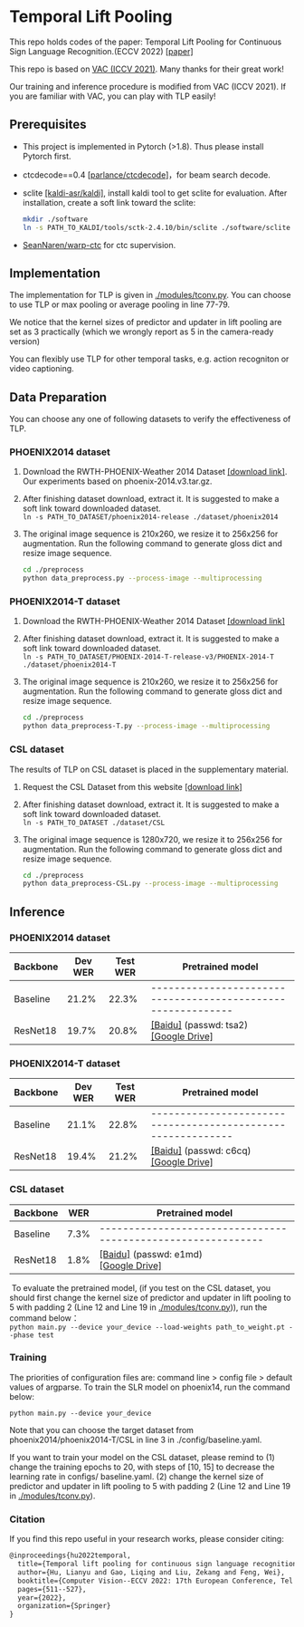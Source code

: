 # Temporal Lift Pooling
This repo holds codes of the paper: Temporal Lift Pooling for Continuous Sign Language Recognition.(ECCV 2022) [[paper]](https://arxiv.org/abs/2207.08734)

This repo is based on [VAC (ICCV 2021)](https://openaccess.thecvf.com/content/ICCV2021/html/Min_Visual_Alignment_Constraint_for_Continuous_Sign_Language_Recognition_ICCV_2021_paper.html). Many thanks for their great work!

Our training and inference procedure is modified from VAC (ICCV 2021). If you are familiar with VAC, you can play with TLP easily!
## Prerequisites

- This project is implemented in Pytorch (>1.8). Thus please install Pytorch first.

- ctcdecode==0.4 [[parlance/ctcdecode]](https://github.com/parlance/ctcdecode)，for beam search decode.

- sclite [[kaldi-asr/kaldi]](https://github.com/kaldi-asr/kaldi), install kaldi tool to get sclite for evaluation. After installation, create a soft link toward the sclite:    
  ```bash
  mkdir ./software
  ln -s PATH_TO_KALDI/tools/sctk-2.4.10/bin/sclite ./software/sclite
  ```

- [SeanNaren/warp-ctc](https://github.com/SeanNaren/warp-ctc) for ctc supervision.

## Implementation
The implementation for TLP is given in [./modules/tconv.py](https://github.com/hulianyuyy/Temporal-Lift-Pooling/blob/main/modules/tconv.py). You can choose to use TLP or max pooling or average pooling in line 77-79. 

We notice that the kernel sizes of predictor and updater in lift pooling are set as 3 practically (which we wrongly report as 5 in the camera-ready version)

You can flexibly use TLP for other temporal tasks, e.g. action recogniton or video captioning.

## Data Preparation
You can choose any one of following datasets to verify the effectiveness of TLP.

### PHOENIX2014 dataset
1. Download the RWTH-PHOENIX-Weather 2014 Dataset [[download link]](https://www-i6.informatik.rwth-aachen.de/~koller/RWTH-PHOENIX/). Our experiments based on phoenix-2014.v3.tar.gz.

2. After finishing dataset download, extract it. It is suggested to make a soft link toward downloaded dataset.   
   `ln -s PATH_TO_DATASET/phoenix2014-release ./dataset/phoenix2014`

3. The original image sequence is 210x260, we resize it to 256x256 for augmentation. Run the following command to generate gloss dict and resize image sequence.     

   ```bash
   cd ./preprocess
   python data_preprocess.py --process-image --multiprocessing
   ```

### PHOENIX2014-T dataset
1. Download the RWTH-PHOENIX-Weather 2014 Dataset [[download link]](https://www-i6.informatik.rwth-aachen.de/~koller/RWTH-PHOENIX-2014-T/)

2. After finishing dataset download, extract it. It is suggested to make a soft link toward downloaded dataset.   
   `ln -s PATH_TO_DATASET/PHOENIX-2014-T-release-v3/PHOENIX-2014-T ./dataset/phoenix2014-T`

3. The original image sequence is 210x260, we resize it to 256x256 for augmentation. Run the following command to generate gloss dict and resize image sequence.     

   ```bash
   cd ./preprocess
   python data_preprocess-T.py --process-image --multiprocessing
   ```

### CSL dataset
The results of TLP on CSL dataset is placed in the supplementary material.

1. Request the CSL Dataset from this website [[download link]](https://ustc-slr.github.io/openresources/cslr-dataset-2015/index.html)

2. After finishing dataset download, extract it. It is suggested to make a soft link toward downloaded dataset.   
   `ln -s PATH_TO_DATASET ./dataset/CSL`

3. The original image sequence is 1280x720, we resize it to 256x256 for augmentation. Run the following command to generate gloss dict and resize image sequence.     

   ```bash
   cd ./preprocess
   python data_preprocess-CSL.py --process-image --multiprocessing
   ``` 
## Inference

### PHOENIX2014 dataset

| Backbone | Dev WER  | Test WER  | Pretrained model                                             |
| -------- | ---------- | ----------- | ------------------------------------------------------------ |
| Baseline | 21.2%      | 22.3%       |  ------------------------------------------------------------ | 
| ResNet18 | 19.7%      | 20.8%       | [[Baidu]](https://pan.baidu.com/s/1QRws8gylNzlpXvU52VCLww) (passwd: tsa2)<br />[[Google Drive]](https://drive.google.com/file/d/1uCIYCz0O7twKG1k_BE9sZ5Q1hga4DXRI/view?usp=sharing) |

### PHOENIX2014-T dataset

| Backbone | Dev WER  | Test WER  | Pretrained model                                             |
| -------- | ---------- | ----------- | ------------------------------------------------------------ |
| Baseline | 21.1%      | 22.8%       |  ------------------------------------------------------------ | 
| ResNet18 | 19.4%      | 21.2%       | [[Baidu]](https://pan.baidu.com/s/1o8IvZhFuTWM9pZI1U8Y2YQ) (passwd: c6cq)<br />[[Google Drive]](https://drive.google.com/file/d/1xFv0ttMQdU6SMvncEnHT0OT6osUCSXVK/view?usp=sharing) |

### CSL dataset

| Backbone |  WER  | Pretrained model                                             |
| -------- | ----------- | ------------------------------------------------------------ |
| Baseline | 7.3%      | ------------------------------------------------------------ | 
| ResNet18 | 1.8%   | [[Baidu]](https://pan.baidu.com/s/1s9pRFSpmr8mrSqXlU9hzqg) (passwd: e1md)<br />[[Google Drive]](https://drive.google.com/file/d/1U0Bnl9E711nfzEZ5FyWFPXF4gv8Bw0Fy/view?usp=sharing) |

​	To evaluate the pretrained model, (if you test on the CSL dataset, you should first change the kernel size of predictor and updater in lift pooling to 5 with padding 2 (Line 12 and Line 19 in [./modules/tconv.py](https://github.com/hulianyuyy/Temporal-Lift-Pooling/blob/main/modules/tconv.py))), run the command below：   
`python main.py --device your_device --load-weights path_to_weight.pt --phase test`

### Training

The priorities of configuration files are: command line > config file > default values of argparse. To train the SLR model on phoenix14, run the command below:

`python main.py --device your_device`

Note that you can choose the target dataset from phoenix2014/phoenix2014-T/CSL in line 3 in ./config/baseline.yaml.

If you want to train your model on the CSL dataset, please remind to (1) change the training epochs to 20, with steps of [10, 15] to decrease the learning rate in configs/ baseline.yaml. (2) change the kernel size of predictor and updater in lift pooling to 5 with padding 2 (Line 12 and Line 19 in [./modules/tconv.py](https://github.com/hulianyuyy/Temporal-Lift-Pooling/blob/main/modules/tconv.py)).
 
### Citation

If you find this repo useful in your research works, please consider citing:

```latex
@inproceedings{hu2022temporal,
  title={Temporal lift pooling for continuous sign language recognition},
  author={Hu, Lianyu and Gao, Liqing and Liu, Zekang and Feng, Wei},
  booktitle={Computer Vision--ECCV 2022: 17th European Conference, Tel Aviv, Israel, October 23--27, 2022, Proceedings, Part XXXV},
  pages={511--527},
  year={2022},
  organization={Springer}
}
```
